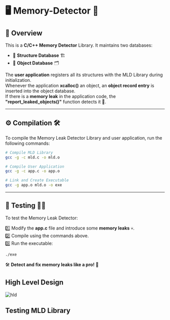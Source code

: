 # 🖥️ Memory-Detector 🚀  

## 📌 Overview
This is a **C/C++ Memory Detector** Library. It maintains two databases:

- 📂 **Structure Database** 🏗️  
- 📂 **Object Database** 🗂️  

The **user application** registers all its structures with the MLD Library during initialization.  
Whenever the application **xcalloc()** an object, an **object record entry** is inserted into the object database.  
If there is a **memory leak** in the application code, the **"report_leaked_objects()"** function detects it 🛑.  

---

## ⚙️ Compilation 🛠️  
To compile the Memory Leak Detector Library and user application, run the following commands:

```bash
# Compile MLD Library  
gcc -g -c mld.c -o mld.o  

# Compile User Application  
gcc -g -c app.c -o app.o  

# Link and Create Executable  
gcc -g app.o mld.o -o exe  
```

---

## 🧪 Testing 🧑‍💻  
To test the Memory Leak Detector:

1️⃣ Modify the **app.c** file and introduce some **memory leaks** 💀.  
2️⃣ Compile using the commands above.  
3️⃣ Run the executable:

```bash
./exe
```

🛠️ **Detect and fix memory leaks like a pro!** 🚀

## High Level Design

![hld](https://user-images.githubusercontent.com/47227715/138119173-d18d1baf-ca91-44f9-a1fb-bf096e4aa106.png)


## Testing MLD Library


